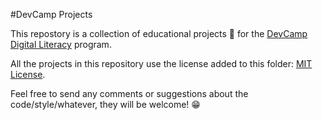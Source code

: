 #DevCamp Projects

This repostory is a collection of educational projects :blue_book: for the [DevCamp Digital Literacy](https://devcamp.es/fundamentos-de-programacion-digital-literacy/) program.

All the projects in this repository use the license added to this folder: [MIT License](https://github.com/iturriker/devcamp/blob/main/LICENSE.md).

Feel free to send any comments or suggestions about the code/style/whatever, they will be welcome! :grin:
